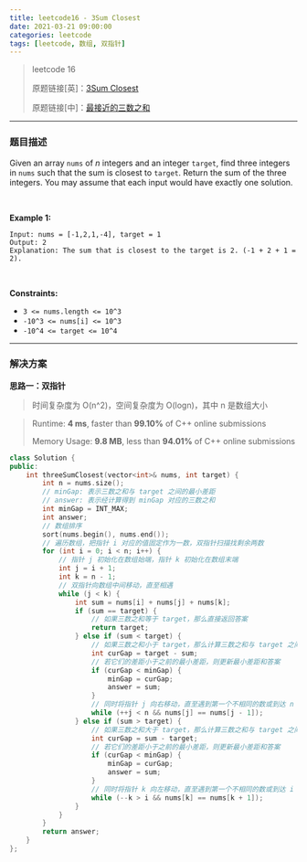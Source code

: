 ```yaml
---
title: leetcode16 - 3Sum Closest
date: 2021-03-21 09:00:00
categories: leetcode
tags: [leetcode, 数组, 双指针]
---
```


> leetcode 16
>
> 原题链接[英]：[3Sum Closest](https://leetcode.com/problems/3sum-closest/)
>
> 原题链接[中]：[最接近的三数之和](https://leetcode-cn.com/problems/3sum-closest/)

<!--more-->

------

### 题目描述

Given an array `nums` of *n* integers and an integer `target`, find three integers in `nums` such that the sum is closest to `target`. Return the sum of the three integers. You may assume that each input would have exactly one solution.

<br/>

**Example 1:**

```
Input: nums = [-1,2,1,-4], target = 1
Output: 2
Explanation: The sum that is closest to the target is 2. (-1 + 2 + 1 = 2).
```

<br/>

**Constraints:**

- `3 <= nums.length <= 10^3`
- `-10^3 <= nums[i] <= 10^3`
- `-10^4 <= target <= 10^4`

------

### 解决方案

**思路一：双指针**

> 时间复杂度为 O(n^2)，空间复杂度为 O(logn)，其中 n 是数组大小

> Runtime: **4 ms**, faster than **99.10%** of C++ online submissions
>
> Memory Usage: **9.8 MB**, less than **94.01%** of C++ online submissions

```c++
class Solution {
public:
    int threeSumClosest(vector<int>& nums, int target) {
        int n = nums.size();
        // minGap: 表示三数之和与 target 之间的最小差距
        // answer: 表示经计算得到 minGap 对应的三数之和
        int minGap = INT_MAX;
        int answer;
        // 数组排序
        sort(nums.begin(), nums.end());
        // 遍历数组，把指针 i 对应的值固定作为一数，双指针扫描找剩余两数
        for (int i = 0; i < n; i++) {
            // 指针 j 初始化在数组始端，指针 k 初始化在数组末端
            int j = i + 1;
            int k = n - 1;
            // 双指针向数组中间移动，直至相遇
            while (j < k) {
                int sum = nums[i] + nums[j] + nums[k];
                if (sum == target) {
                    // 如果三数之和等于 target，那么直接返回答案
                    return target;
                } else if (sum < target) {
                    // 如果三数之和小于 target，那么计算三数之和与 target 之间的差距
                    int curGap = target - sum;
                    // 若它们的差距小于之前的最小差距，则更新最小差距和答案
                    if (curGap < minGap) {
                        minGap = curGap;
                        answer = sum;
                    }
                    // 同时将指针 j 向右移动，直至遇到第一个不相同的数或到达 n
                    while (++j < n && nums[j] == nums[j - 1]);
                } else if (sum > target) {
                    // 如果三数之和大于 target，那么计算三数之和与 target 之间的差距
                    int curGap = sum - target;
                    // 若它们的差距小于之前的最小差距，则更新最小差距和答案
                    if (curGap < minGap) {
                        minGap = curGap;
                        answer = sum;
                    }
                    // 同时将指针 k 向左移动，直至遇到第一个不相同的数或到达 i
                    while (--k > i && nums[k] == nums[k + 1]);
                }
            }
        }
        return answer;
    }
};
```

